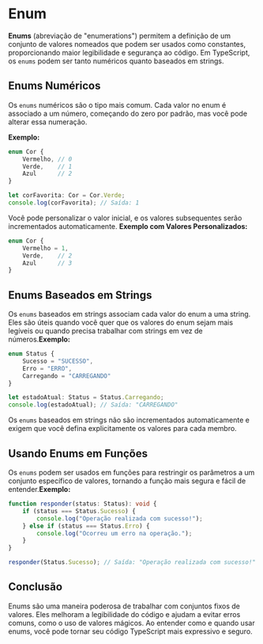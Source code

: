 # Enum

**Enums** (abreviação de "enumerations") permitem a definição de um conjunto de valores nomeados que podem ser usados como constantes, proporcionando maior legibilidade e segurança ao código. Em TypeScript, os `enums` podem ser tanto numéricos quanto baseados em strings.

## Enums Numéricos

Os `enums` numéricos são o tipo mais comum. Cada valor no enum é associado a um número, começando do zero por padrão, mas você pode alterar essa numeração.

**Exemplo:**

```typescript
enum Cor {
    Vermelho, // 0
    Verde,    // 1
    Azul      // 2
}

let corFavorita: Cor = Cor.Verde;
console.log(corFavorita); // Saída: 1
```

Você pode personalizar o valor inicial, e os valores subsequentes serão incrementados automaticamente.
**Exemplo com Valores Personalizados:** 

```typescript
enum Cor {
    Vermelho = 1,
    Verde,    // 2
    Azul      // 3
}
```

## Enums Baseados em Strings 
Os `enums` baseados em strings associam cada valor do enum a uma string. Eles são úteis quando você quer que os valores do enum sejam mais legíveis ou quando precisa trabalhar com strings em vez de números.**Exemplo:** 

```typescript
enum Status {
    Sucesso = "SUCESSO",
    Erro = "ERRO",
    Carregando = "CARREGANDO"
}

let estadoAtual: Status = Status.Carregando;
console.log(estadoAtual); // Saída: "CARREGANDO"
```
Os `enums` baseados em strings não são incrementados automaticamente e exigem que você defina explicitamente os valores para cada membro.
## Usando Enums em Funções 
Os `enums` podem ser usados em funções para restringir os parâmetros a um conjunto específico de valores, tornando a função mais segura e fácil de entender.**Exemplo:** 

```typescript
function responder(status: Status): void {
    if (status === Status.Sucesso) {
        console.log("Operação realizada com sucesso!");
    } else if (status === Status.Erro) {
        console.log("Ocorreu um erro na operação.");
    }
}

responder(Status.Sucesso); // Saída: "Operação realizada com sucesso!"
```

## Conclusão 

Enums são uma maneira poderosa de trabalhar com conjuntos fixos de valores. Eles melhoram a legibilidade do código e ajudam a evitar erros comuns, como o uso de valores mágicos. Ao entender como e quando usar enums, você pode tornar seu código TypeScript mais expressivo e seguro.